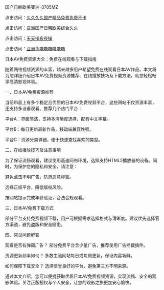 
国产日韩欧美亚洲-0705MZ


点击访问：<a href="https://gda-c7m.pages.dev/">久久久久国产精品免费免费不卡</a>

点击访问：<a href="https://tfda.pages.dev/">亚洲国产日韩欧美综合久久</a>

点击访问：<a href="https://vassv.pages.dev/">天天操夜夜操</a>

点击访问：<a href="https://fdhf-454.pages.dev/">亚洲色噜噜噜噜噜噜</a>




日本AV免费资源大全：免费在线观看与下载指南

随着网络视频资源的丰富，越来越多用户希望免费在线观看日本AV作品。本文将为您详细介绍日本AV免费视频资源推荐、在线播放技巧及下载方法，助您轻松畅享高清影视体验。

一、日本AV免费资源推荐

当前市面上有多个稳定且优质的日本AV免费视频平台，这些网站不仅资源丰富，还支持多设备观看。推荐几个热门平台：

平台A：界面简洁，支持多清晰度选择，配有中文字幕。

平台B：每日更新最新作品，移动端兼容性强。

平台C：资源分类详细，便于快速查找喜欢的类型。

二、在线播放技巧及注意事项

为了保证流畅观看，建议使用高速网络环境，选择支持HTML5播放器的设备。同时，为保护您的隐私和安全，请注意：

避免点击不明广告，防范恶意弹窗。

选择正规平台，降低版权风险。

按网站提示完成年龄验证，合法合规观看。

三、日本AV免费下载方式

部分平台支持免费视频下载，用户可根据需求选择格式与清晰度。建议优先选择官方渠道，避免盗版和安全隐患。

四、常见问题解答

观看是否有弹窗广告？ 部分免费平台含少量广告，推荐使用广告拦截插件。

资源更新频率如何？ 多数主流网站每日或每周更新，保证内容新鲜。

如何保障下载安全？ 选择信誉良好的平台，避免第三方不明来源。

通过本文介绍，您可以便捷获取优质日本AV免费视频资源，实现流畅、安全的观影体验。关注正版授权与个人安全，让您的观影之旅更加安心愉快。








<span style="display:none;">[Canonical link](  ）</span>
